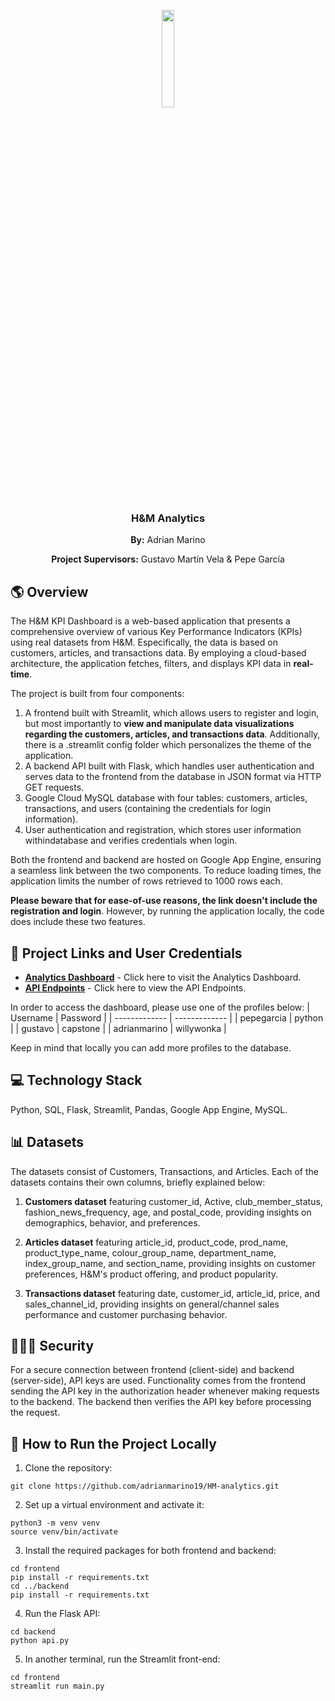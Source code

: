 <p align="center">
  <p align="center">
  <img src="https://upload.wikimedia.org/wikipedia/commons/5/53/H%26M-Logo.svg", width = "20%">
</p>
<h3 align="center">H&M Analytics</h3>

<p align="center"><b>By:</b> Adrian Marino</p>
<p align="center"><b>Project Supervisors:</b> Gustavo Martín Vela & Pepe García</p>


<h2> 🌎 Overview </h2>

<p> The H&M KPI Dashboard is a web-based application that presents a comprehensive overview of various Key Performance Indicators (KPIs) using real datasets from H&M. Especifically, the data is based on customers, articles, and transactions data. By employing a cloud-based architecture, the application fetches, filters, and displays KPI data in <b>real-time</b>.<p>

The project is built from four components:

1. A frontend built with Streamlit, which allows users to register and login, but most importantly to <b>view and manipulate data visualizations regarding the customers, articles, and transactions data</b>. Additionally, there is a .streamlit config folder which personalizes the theme of the application.
2. A backend API built with Flask, which handles user authentication and serves data to the frontend from the database in JSON format via HTTP GET requests.
3. Google Cloud MySQL database with four tables: customers, articles, transactions, and users (containing the credentials for login information).
4. User authentication and registration, which stores user information withindatabase and verifies credentials when login.

Both the frontend and backend are hosted on Google App Engine, ensuring a seamless link between the two components. To reduce loading times, the application limits the number of rows retrieved to 1000 rows each. 

<p><b>Please beware that for ease-of-use reasons, the link doesn't include the registration and login</b>. However, by running the application locally, the code does include these two features.<p>


<h2>🔗 Project Links and User Credentials </h2>

<ul>
  <li><a href="https://frontend-dot-starry-iris-377408.oa.r.appspot.com/"><strong>Analytics Dashboard</strong></a> - Click here to visit the Analytics Dashboard.</li>
  <li><a href="https://api-dot-starry-iris-377408.oa.r.appspot.com/"><strong>API Endpoints</strong></a> - Click here to view the API Endpoints.</li>
</ul>

In order to access the dashboard, please use one of the profiles below:
| Username  | Password |
| ------------- | ------------- |
| pepegarcia  | python |
| gustavo  | capstone  |
| adrianmarino  | willywonka  |

Keep in mind that locally you can add more profiles to the database.

<h2> 💻 Technology Stack </h2>

Python, SQL, Flask, Streamlit, Pandas, Google App Engine, MySQL.


<h2> 📊 Datasets </h2>

The datasets consist of Customers, Transactions, and Articles. Each of the datasets contains their own columns, briefly explained below:

1. **Customers dataset** featuring customer_id, Active, club_member_status, fashion_news_frequency, age, and postal_code, providing insights on demographics, behavior, and preferences. 

2. **Articles dataset** featuring article_id, product_code, prod_name, product_type_name, colour_group_name, department_name, index_group_name, and section_name, providing insights on customer preferences, H&M's product offering, and product popularity.

3.  **Transactions dataset** featuring date, customer_id, article_id, price, and sales_channel_id, providing insights on general/channel sales performance and customer purchasing behavior.


<h2> 👮🏻‍♂️ Security</h2>

For a secure connection between frontend (client-side) and backend (server-side), API keys are used. Functionality comes from the frontend sending the API key in the authorization header whenever making requests to the backend. The backend then verifies the API key before processing the request.


<h2> 🏃 How to Run the Project Locally</h2>

1. Clone the repository:

```
git clone https://github.com/adrianmarino19/HM-analytics.git
```

2. Set up a virtual environment and activate it:

```
python3 -m venv venv
source venv/bin/activate
```

3. Install the required packages for both frontend and backend:

```
cd frontend
pip install -r requirements.txt
cd ../backend
pip install -r requirements.txt
```

4. Run the Flask API:

```
cd backend
python api.py
```

5. In another terminal, run the Streamlit front-end:

```
cd frontend
streamlit run main.py
```

